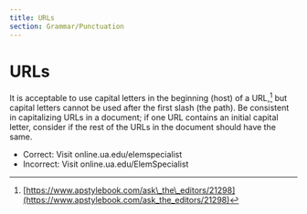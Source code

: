 ```yaml
---
title: URLs
section: Grammar/Punctuation
---
```

# URLs

It is acceptable to use capital letters in the beginning (host) of a URL,[^23] but capital letters cannot be used after the first slash (the path). Be consistent in capitalizing URLs in a document; if one URL contains an initial capital letter, consider if the rest of the URLs in the document should have the same.

*   Correct: Visit online.ua.edu/elemspecialist
*   Incorrect: Visit online.ua.edu/ElemSpecialist

[^23]: [https://www.apstylebook.com/ask\_the\_editors/21298](https://www.apstylebook.com/ask_the_editors/21298)
